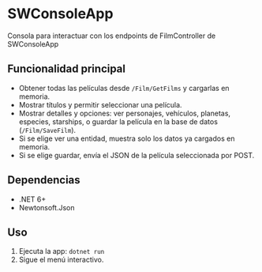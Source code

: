 # SWConsoleApp

Consola para interactuar con los endpoints de FilmController de SWConsoleApp

## Funcionalidad principal
- Obtener todas las películas desde `/Film/GetFilms` y cargarlas en memoria.
- Mostrar títulos y permitir seleccionar una película.
- Mostrar detalles y opciones: ver personajes, vehículos, planetas, especies, starships, o guardar la película en la base de datos (`/Film/SaveFilm`).
- Si se elige ver una entidad, muestra solo los datos ya cargados en memoria.
- Si se elige guardar, envía el JSON de la película seleccionada por POST.

## Dependencias
- .NET 6+
- Newtonsoft.Json

## Uso
1. Ejecuta la app: `dotnet run`
2. Sigue el menú interactivo.
